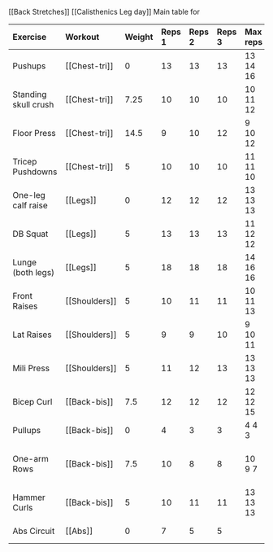 [[Back Stretches]]
[[Calisthenics Leg day]]
Main table for 

| Exercise             | Workout       | Weight | Reps 1 | Reps 2 | Reps 3 | Max reps | Perma Notes             |
| :------------------- | :------------ | :----- | :----- | :----- | :----- | :------- | :---------------------- |
| Pushups              | [[Chest-tri]] | 0      | 13     | 13     | 13     | 13 14 16 | maybe new pushups       |
| Standing skull crush | [[Chest-tri]] | 7.25   | 10     | 10     | 10     | 10 11 12 | 10 11 x                 |
| Floor Press          | [[Chest-tri]] | 14.5   | 9      | 10     | 12     | 9 10 12  | new method              |
| Tricep Pushdowns     | [[Chest-tri]] | 5      | 10     | 10     | 10     | 11 11 10 | new method              |
| One-leg calf raise   | [[Legs]]      | 0      | 12     | 12     | 12     | 13 13 13 | new method              |
| DB Squat             | [[Legs]]      | 5      | 13     | 13     | 13     | 11 12 12 |                         |
| Lunge (both legs)    | [[Legs]]      | 5      | 18     | 18     | 18     | 14 16 16 | new method              |
| Front Raises         | [[Shoulders]] | 5      | 10     | 11     | 11     | 10 11 13 | 10 11 13                |
| Lat Raises           | [[Shoulders]] | 5      | 9      | 9      | 10     | 9 10 11  | 9 10 x                  |
| Mili Press           | [[Shoulders]] | 5      | 11     | 12     | 13     | 13 13 13 | up weight               |
| Bicep Curl           | [[Back-bis]]  | 7.5    | 12     | 12     | 12     | 12 12 15 | 13 13 x                 |
| Pullups              | [[Back-bis]]  | 0      | 4      | 3      | 3      | 4 4 3    | 4 4 3                   |
| One-arm Rows         | [[Back-bis]]  | 7.5    | 10     | 8      | 8      | 10 9 7   | start right, new metnod |
| Hammer Curls         | [[Back-bis]]  | 5      | 10     | 11     | 11     | 13 13 13 | start left, new method  |
| Abs Circuit          | [[Abs]]       | 0      | 7      | 5      | 5      |          | 2 extra on sides        |


